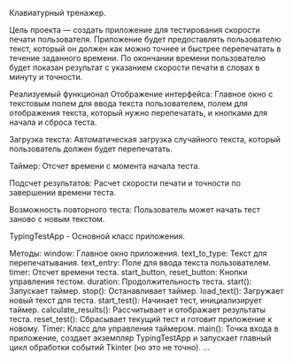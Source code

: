 Клавиатурный тренажер.

Цель проекта — создать приложение для тестирования скорости печати пользователя. Приложение будет предоставлять пользователю текст, который он должен как можно точнее и быстрее перепечатать в течение заданного времени. По окончании времени пользователю будет показан результат с указанием скорости печати в словах в минуту и точности.

Реализуемый функционал
Отображение интерфейса: Главное окно с текстовым полем для ввода текста пользователем, полем для отображения текста, который нужно перепечатать, и кнопками для начала и сброса теста.

Загрузка текста: Автоматическая загрузка случайного текста, который пользователь должен будет перепечатать.

Таймер: Отсчет времени с момента начала теста.

Подсчет результатов: Расчет скорости печати и точности по завершении времени теста.

Возможность повторного теста: Пользователь может начать тест заново с новым текстом.

TypingTestApp - Основной класс приложения.

Методы:
window: Главное окно приложения.
text_to_type: Текст для перепечатывания.
text_entry: Поле для ввода текста пользователем.
timer: Отсчет времени теста.
start_button, reset_button: Кнопки управления тестом.
duration: Продолжительность теста.
start(): Запускает таймер.
stop(): Останавливает таймер.
load_text(): Загружает новый текст для теста.
start_test(): Начинает тест, инициализирует таймер.
calculate_results(): Рассчитывает и отображает результаты теста.
reset_test(): Сбрасывает текущий тест и готовит приложение к новому.
Timer: Класс для управления таймером.
main(): Точка входа в приложение, создает экземпляр TypingTestApp и запускает главный цикл обработки событий Tkinter (но это не точно).
...
